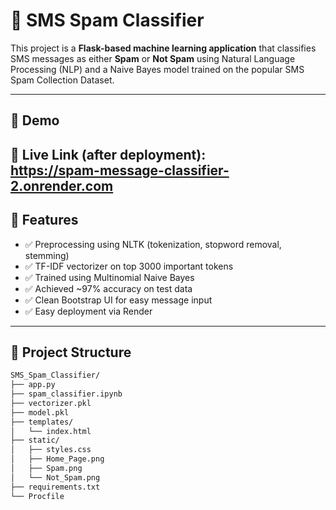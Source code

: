 # 📩 SMS Spam Classifier

This project is a **Flask-based machine learning application** that classifies SMS messages as either **Spam** or **Not Spam** using Natural Language Processing (NLP) and a Naive Bayes model trained on the popular SMS Spam Collection Dataset.

---

## 🚀 Demo

🔗 Live Link (after deployment):  
https://spam-message-classifier-2.onrender.com
---

## 🧠 Features

- ✅ Preprocessing using NLTK (tokenization, stopword removal, stemming)
- ✅ TF-IDF vectorizer on top 3000 important tokens
- ✅ Trained using Multinomial Naive Bayes
- ✅ Achieved ~97% accuracy on test data
- ✅ Clean Bootstrap UI for easy message input
- ✅ Easy deployment via Render

---

## 📁 Project Structure

```bash
SMS_Spam_Classifier/
├── app.py
├── spam_classifier.ipynb
├── vectorizer.pkl
├── model.pkl
├── templates/
│   └── index.html
├── static/
│   ├── styles.css
│   ├── Home_Page.png
│   ├── Spam.png
│   └── Not_Spam.png
├── requirements.txt
└── Procfile
